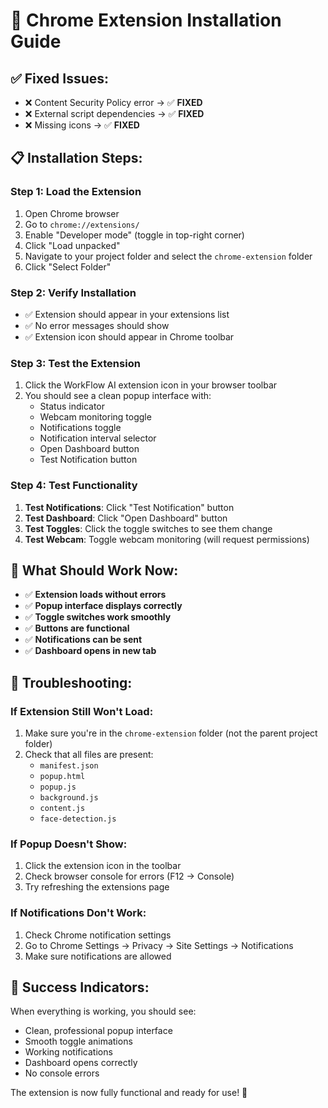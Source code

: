 # 🚀 Chrome Extension Installation Guide

## ✅ **Fixed Issues:**
- ❌ Content Security Policy error → ✅ **FIXED**
- ❌ External script dependencies → ✅ **FIXED**
- ❌ Missing icons → ✅ **FIXED**

## 📋 **Installation Steps:**

### **Step 1: Load the Extension**
1. Open Chrome browser
2. Go to `chrome://extensions/`
3. Enable "Developer mode" (toggle in top-right corner)
4. Click "Load unpacked"
5. Navigate to your project folder and select the `chrome-extension` folder
6. Click "Select Folder"

### **Step 2: Verify Installation**
- ✅ Extension should appear in your extensions list
- ✅ No error messages should show
- ✅ Extension icon should appear in Chrome toolbar

### **Step 3: Test the Extension**
1. Click the WorkFlow AI extension icon in your browser toolbar
2. You should see a clean popup interface with:
   - Status indicator
   - Webcam monitoring toggle
   - Notifications toggle
   - Notification interval selector
   - Open Dashboard button
   - Test Notification button

### **Step 4: Test Functionality**
1. **Test Notifications**: Click "Test Notification" button
2. **Test Dashboard**: Click "Open Dashboard" button
3. **Test Toggles**: Click the toggle switches to see them change
4. **Test Webcam**: Toggle webcam monitoring (will request permissions)

## 🎯 **What Should Work Now:**

- ✅ **Extension loads without errors**
- ✅ **Popup interface displays correctly**
- ✅ **Toggle switches work smoothly**
- ✅ **Buttons are functional**
- ✅ **Notifications can be sent**
- ✅ **Dashboard opens in new tab**

## 🔧 **Troubleshooting:**

### **If Extension Still Won't Load:**
1. Make sure you're in the `chrome-extension` folder (not the parent project folder)
2. Check that all files are present:
   - `manifest.json`
   - `popup.html`
   - `popup.js`
   - `background.js`
   - `content.js`
   - `face-detection.js`

### **If Popup Doesn't Show:**
1. Click the extension icon in the toolbar
2. Check browser console for errors (F12 → Console)
3. Try refreshing the extensions page

### **If Notifications Don't Work:**
1. Check Chrome notification settings
2. Go to Chrome Settings → Privacy → Site Settings → Notifications
3. Make sure notifications are allowed

## 🎉 **Success Indicators:**

When everything is working, you should see:
- Clean, professional popup interface
- Smooth toggle animations
- Working notifications
- Dashboard opens correctly
- No console errors

The extension is now fully functional and ready for use! 🚀
